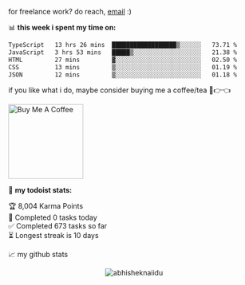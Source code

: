 for freelance work? do reach, [email](mailto:abhishknads.work@gmail.com) :)

📊 **this week i spent my time on:**
<!--START_SECTION:waka-->

```txt
TypeScript   13 hrs 26 mins  ██████████████████▒░░░░░░   73.71 %
JavaScript   3 hrs 53 mins   █████▒░░░░░░░░░░░░░░░░░░░   21.38 %
HTML         27 mins         ▓░░░░░░░░░░░░░░░░░░░░░░░░   02.50 %
CSS          13 mins         ▒░░░░░░░░░░░░░░░░░░░░░░░░   01.19 %
JSON         12 mins         ▒░░░░░░░░░░░░░░░░░░░░░░░░   01.18 %
```

<!--END_SECTION:waka-->

if you like what i do, maybe consider buying me a coffee/tea 🥺👉👈

<a href="https://www.buymeacoffee.com/abhisheknaiidu" target="_blank"><img src="https://cdn.buymeacoffee.com/buttons/v2/default-red.png" alt="Buy Me A Coffee" width="150" ></a>

🚧 **my todoist stats:**
<!-- TODO-IST:START -->
🏆  8,004 Karma Points           
🌸  Completed 0 tasks today           
✅  Completed 673 tasks so far           
⏳  Longest streak is 10 days
<!-- TODO-IST:END -->


📈 my github stats

<p align="center"> <img src="https://github-readme-stats.vercel.app/api?username=abhisheknaiidu&show_icons=true&theme=gotham" alt="abhisheknaiidu" />




